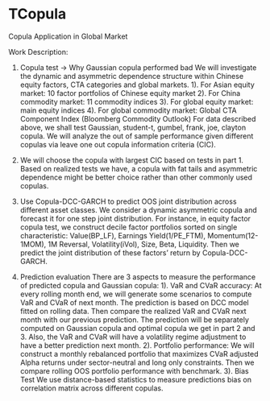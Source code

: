 # TCopula
Copula Application in Global Market

Work Description:
1.	Copula test -> Why Gaussian copula performed bad
We will investigate the dynamic and asymmetric dependence structure within Chinese equity factors, CTA categories and global markets.
1). For Asian equity market: 10 factor portfolios of Chinese equity market
2). For China commodity market: 11 commodity indices
3). For global equity market: main equity indices
4). For global commodity market: Global CTA Component Index (Bloomberg Commodity Outlook)
For data described above, we shall test Gaussian, student-t, gumbel, frank, joe, clayton copula. We will analyze the out of sample performance given different copulas via leave one out copula information criteria (CIC).

2.	We will choose the copula with largest CIC based on tests in part 1. 
Based on realized tests we have, a copula with fat tails and asymmetric dependence might be better choice rather than other commonly used copulas.

3.	Use Copula-DCC-GARCH to predict OOS joint distribution across different asset classes.
We consider a dynamic asymmetric copula and forecast it for one step joint distribution. For instance, in equity factor copula test, we construct decile factor portfolios sorted on single characteristic: Value(BP_LF), Earnings Yield(1/PE_FTM), Momentum(12-1MOM), 1M Reversal, Volatility(iVol), Size, Beta, Liquidity. Then we predict the joint distribution of these factors’ return by Copula-DCC-GARCH. 
     
4.	Prediction evaluation
There are 3 aspects to measure the performance of predicted copula and Gaussian copula:
1). VaR and CVaR accuracy: 
At every rolling month end, we will generate some scenarios to compute VaR and CVaR of next month. The prediction is based on DCC model fitted on rolling data. Then compare the realized VaR and CVaR next month with our previous prediction. The prediction will be separately computed on Gaussian copula and optimal copula we get in part 2 and 3. Also, the VaR and CVaR will have a volatility regime adjustment to have a better prediction next month.
2). Portfolio performance: 
We will construct a monthly rebalanced portfolio that maximizes CVaR adjusted Alpha returns under sector-neutral and long only constraints. Then we compare rolling OOS portfolio performance with benchmark.
3). Bias Test
We use distance-based statistics to measure predictions bias on correlation matrix across different copulas.
